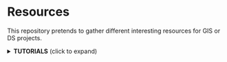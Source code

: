 # Resources
This repository pretends to gather different interesting resources for GIS or DS projects.

<details>
  <summary><b>TUTORIALS</b> (click to expand)</summary>

<!-- toc -->
| Nº  | Topic                   |Title                                     |Description |
| --: | :----------------------- |:----------------------------------------|:-------------|
|   1 | Cartography |[How to make a beautiful map](https://medium.com/@borism/how-to-make-a-beautiful-map-6d6776a20a48)|General tips about projections, tools, dat, typography...|

<!-- tocstop -->

</details>
